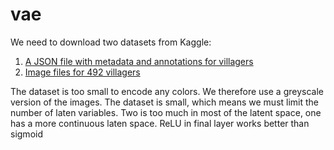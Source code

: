 # vae

We need to download two datasets from Kaggle:
1. [A JSON file with metadata and annotations for villagers](https://www.kaggle.com/datasets/nookipedia/animal-crossing-series-villagers)
2. [Image files for 492 villagers](https://www.kaggle.com/datasets/jahysama/animal-crossing-new-horizons-all-villagers)

The dataset is too small to encode any colors. We therefore use a greyscale version of the images.
The dataset is small, which means we must limit the number of laten variables. Two is too much in most of the latent space, one has a more continuous laten space.
ReLU in final layer works better than sigmoid
